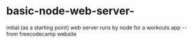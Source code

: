 # basic-node-web-server-
initial (as a starting point) web server runs by node for a workouts app
--from freecodecamp website
